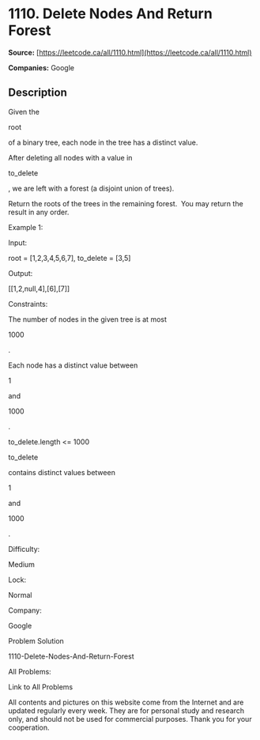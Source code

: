 # 1110. Delete Nodes And Return Forest

**Source:** [https://leetcode.ca/all/1110.html](https://leetcode.ca/all/1110.html)

**Companies:** Google

## Description

Given the

root

of a binary tree, each node in the tree has a distinct
        value.

After deleting all nodes with a value in

to_delete

, we are left with a
        forest (a disjoint union of trees).

Return the roots of the trees in the remaining forest.  You may return the result in any
        order.

Example 1:

Input:

root = [1,2,3,4,5,6,7], to_delete = [3,5]

Output:

[[1,2,null,4],[6],[7]]

Constraints:

The number of nodes in the given tree is at most

1000

.

Each node has a distinct value between

1

and

1000

.

to_delete.length <= 1000

to_delete

contains distinct values between

1

and

1000

.

Difficulty:

Medium

Lock:

Normal

Company:

Google

Problem Solution

1110-Delete-Nodes-And-Return-Forest

All Problems:

Link to All Problems

All contents and pictures on this website come from the Internet and are updated regularly every week. They are for personal study and research only, and should not be used for commercial purposes. Thank you for your cooperation.

